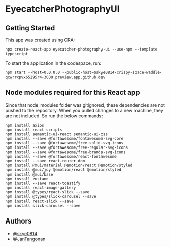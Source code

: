 # EyecatcherPhotographyUI

## Getting Started
This app was created using CRA:
```
npx create-react-app eyecatcher-photography-ui --use-npm --template typescript
```
To start the application in the codespace, run:
```
npm start --host=0.0.0.0 --public-host=$skye0814-crispy-space-waddle-qxwrrxpvx65295r4-3000.preview.app.github.dev
```


## Node modules required for this React app
Since that node_modules folder was gitignored, these dependencies are not pushed to the repository. When you pulled changes to a new machine, they are not included. So run the below commands:
```
npm install axios
npm install react-scripts
npm install semantic-ui-react semantic-ui-css
npm install --save @fortawesome/fontawesome-svg-core
npm install --save @fortawesome/free-solid-svg-icons
npm install --save @fortawesome/free-regular-svg-icons
npm install --save @fortawesome/free-brands-svg-icons
npm install --save @fortawesome/react-fontawesome
npm install --save react-router-dom
npm install @mui/material @emotion/react @emotion/styled
npm install @mui/joy @emotion/react @emotion/styled
npm install @mui/base
npm install zustand
npm install --save react-toastify
npm install react-image-gallery
npm install @types/react-slick --save 
npm install @types/slick-carousel --save
npm install react-slick --save
npm install slick-carousel --save
```

## Authors

- [@skye0814](https://github.com/skye0814)
- [@JanTangonan](https://github.com/JanTangonan)
